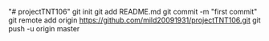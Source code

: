 "# projectTNT106"  git init git add README.md git commit -m "first commit" git remote add origin https://github.com/mild20091931/projectTNT106.git git push -u origin master
